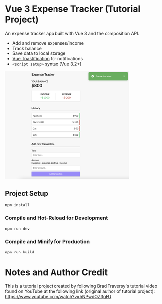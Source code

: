 # Vue 3 Expense Tracker (Tutorial Project)

An expense tracker app built with Vue 3 and the composition API.

- Add and remove expenses/income
- Track balance
- Save data to local storage
- [Vue Toastification](https://github.com/Maronato/vue-toastification) for notifications
- `<script setup>` syntax (Vue 3.2+)

<img src="public/screenshot.png" width="400" />

## Project Setup

```sh
npm install
```

### Compile and Hot-Reload for Development

```sh
npm run dev
```

### Compile and Minify for Production

```sh
npm run build
```

# Notes and Author Credit

This is a tutorial project created by following Brad Traversy's tutorial video found on YouTube at the following link (original author of tutorial project): https://www.youtube.com/watch?v=hNPwdOZ3qFU

